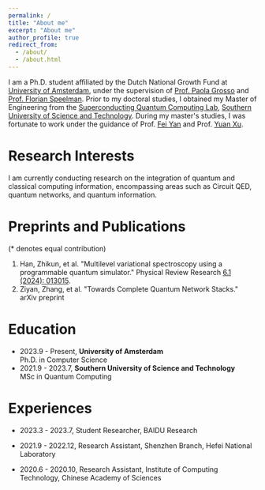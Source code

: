 ```yaml
---
permalink: /
title: "About me"
excerpt: "About me"
author_profile: true
redirect_from: 
  - /about/
  - /about.html
---
```


I am a Ph.D. student affiliated by the Dutch National Growth Fund at [University of Amsterdam](https://www.uva.nl/), under the supervision of [Prof. Paola Grosso](https://scholar.google.com/citations?user=cXsfHbsAAAAJ) and [Prof. Florian Speelman](https://scholar.google.nl/citations?user=hX_ToHkAAAAJ&hl=en). Prior to my doctoral studies, I obtained my Master of Engineering from the [Superconducting Quantum Computing Lab](https://siqse.sustech.edu.cn/Zh/Index/index?play=0), [Southern University of Science and Technology](https://www.sustech.edu.cn/en/). During my master's studies, I was fortunate to work under the guidance of Prof. [Fei Yan](https://scholar.google.com/citations?user=GRj9Hk0AAAAJ&hl=en&oi=ao) and Prof. [Yuan Xu](https://scholar.google.com/citations?user=gkON9RkAAAAJ&hl=en&oi=ao). 


Research Interests
======
I am currently conducting research on the integration of quantum and classical computing information, encompassing areas such as Circuit QED, quantum networks, and quantum information.


Preprints and Publications
======
(* denotes equal contribution)

1. Han, Zhikun, et al. "Multilevel variational spectroscopy using a programmable quantum simulator." Physical Review Research [6.1 (2024): 013015](https://journals.aps.org/prresearch/abstract/10.1103/PhysRevResearch.6.013015).
2. Ziyan, Zhang, et al. "Towards Complete Quantum Network Stacks." arXiv preprint

Education
======
- 2023.9 - Present, **University of Amsterdam**  
Ph.D. in Computer Science
- 2021.9 - 2023.7, **Southern University of Science and Technology**  
MSc in Quantum Computing

Experiences
======
- 2023.3 - 2023.7, Student Researcher, BAIDU Research

- 2021.9 - 2022.12, Research Assistant, Shenzhen Branch, Hefei National Laboratory

- 2020.6 - 2020.10, Research Assistant, Institute of Computing Technology, Chinese Academy of Sciences

<!-- Teaching
======
- TA, 10-715 Advanced Introduction to Machine Learning, Fall 2022 -->